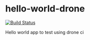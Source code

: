 # hello-world-drone

[![Build Status](http://ec2-52-48-111-137.eu-west-1.compute.amazonaws.com/api/badges/chrissy1306/hello-world-drone/status.svg)](http://ec2-52-48-111-137.eu-west-1.compute.amazonaws.com/chrissy1306/hello-world-drone)

Hello world app to test using drone ci